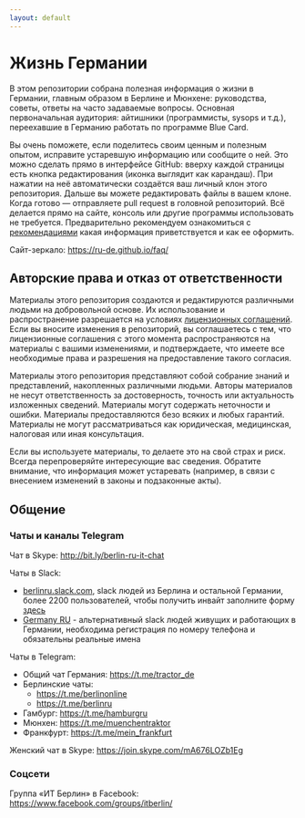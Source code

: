 ```yaml
---
layout: default
---
```


# Жизнь Германии

В этом репозитории собрана полезная информация о жизни в Германии, главным образом в Берлине и Мюнхене: руководства, советы, ответы на часто задаваемые вопросы. Основная первоначальная аудитория: айтишники (программисты, sysops и т.д.), переехавшие в Германию работать по программе Blue Card.

Вы очень поможете, если поделитесь своим ценным и полезным опытом, исправите устаревшую информацию или сообщите о ней. Это можно сделать прямо в интерфейсе GitHub: вверху каждой страницы есть кнопка редактирования (иконка выглядит как карандаш). При нажатии на неё автоматически создаётся ваш личный клон этого репозитория. Дальше вы можете редактировать файлы в вашем клоне. Когда готово — отправляете pull request в головной репозиторий. Всё делается прямо на сайте, консоль или другие программы использовать не требуется. Предварительно рекомендуем ознакомиться с [рекомендациями](CONTRIBUTING.md) какая информация приветствуется и как ее оформить.

Сайт-зеркало: <https://ru-de.github.io/faq/>

## Авторские права и отказ от ответственности

Материалы этого репозитория создаются и редактируются различными людьми на добровольной основе. Их использование и распространение разрешается на условиях [лицензионных соглашений](LICENSE). Если вы вносите изменения в репозиторий, вы соглашаетесь с тем, что лицензионные соглашения с этого момента распространяются на материалы с вашими изменениями, и подтверждаете, что имеете все необходимые права и разрешения на предоставление такого согласия.

Материалы этого репозитория представляют собой собрание знаний и представлений, накопленных различными людьми. Авторы материалов не несут ответственность за достоверность, точность или актуальность изложенных сведений. Материалы могут содержать неточности и ошибки. Материалы предоставляются безо всяких и любых гарантий. Материалы не могут рассматриваться как юридическая, медицинская, налоговая или иная консультация.

Если вы используете материалы, то делаете это на свой страх и риск. Всегда перепроверяйте интересующие вас сведения. Обратите внимание, что информация может устаревать (например, в связи с внесением изменений в законы и подзаконные акты).

## Общение

### Чаты и каналы Telegram

Чат в Skype: <http://bit.ly/berlin-ru-it-chat>

Чаты в Slack:

- [berlinru.slack.com](https://berlinru.slack.com), slack людей из Берлина и остальной Германии, более 2200 пользователей, чтобы получить инвайт заполните форму [здесь](https://berlinru.herokuapp.com/)
- [Germany RU](https://germany-ru.herokuapp.com/) - альтернативный slack людей живущих и работающих в Германии, необходима регистрация по номеру телефона и обязательны реальные имена

Чаты в Telegram:

- Общий чат Германия: <https://t.me/tractor_de>
- Берлинские чаты:
  - <https://t.me/berlinonline>
  - <https://t.me/berlinru>
- Гамбург: <https://t.me/hamburgru>
- Мюнхен: <https://t.me/muenchentraktor>
- Франкфурт: <https://t.me/mein_frankfurt>

Женский чат в Skype: <https://join.skype.com/mA676LOZb1Eg>

### Соцсети

Группа «ИТ Берлин» в Facebook: <https://www.facebook.com/groups/itberlin/>
